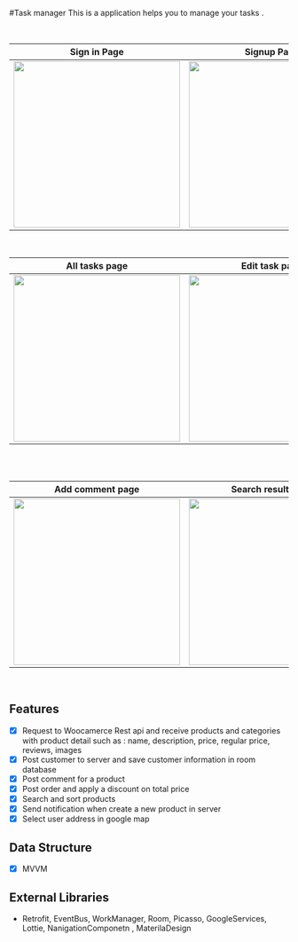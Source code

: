 #Task manager 
This is a application helps you to manage your tasks .

<br>

|Sign in Page | Signup Page |All tasks page |Add task page|Date picker page|Time picker page|
|--|--|--|--|--|--|
| <img src="https://user-images.githubusercontent.com/74787164/110634358-1c643d00-81bf-11eb-9624-dcf7904c4a58.jpg" width=300px> |<img src="https://user-images.githubusercontent.com/74787164/110634565-56354380-81bf-11eb-9764-e5a407c8afe3.jpg" width=300px> |<img src="https://user-images.githubusercontent.com/74787164/110634765-95fc2b00-81bf-11eb-99a4-3305dbf82389.jpg" width=300px> |<img src="https://user-images.githubusercontent.com/74787164/110634884-b88e4400-81bf-11eb-8bbb-8620d2f87d21.jpg" width=300px> |<img src="https://user-images.githubusercontent.com/74787164/110634995-deb3e400-81bf-11eb-94e0-1da107cdaec0.jpg" width=300px> |<img src="https://user-images.githubusercontent.com/74787164/110635003-e07da780-81bf-11eb-9d57-807a99457072.jpg" width=300px> |

<br>

|All tasks page |Edit task page |  Sahre task Page |Take picture page | Search task Page |
|--|--|--|--|--|
| <img src="https://user-images.githubusercontent.com/74787164/110635545-79acbe00-81c0-11eb-99a4-7fb8a1c8b2f2.jpg" width=300px> | <img src="https://user-images.githubusercontent.com/74787164/110635701-a2cd4e80-81c0-11eb-8494-33e03c15792f.jpg" width=300px> | <img src="https://user-images.githubusercontent.com/74787164/110635818-c6909480-81c0-11eb-97d8-ad467b0fdd3a.jpg" width=300px> | <img src="(https://user-images.githubusercontent.com/74787164/110635827-cb554880-81c0-11eb-97a8-a75db0aa898a.jpg" width=300px> |<img src="https://user-images.githubusercontent.com/74787164/110635845-d0b29300-81c0-11eb-956a-5e7ff18a7868.jpg" width=300px> |

<br>
<br>

|Add comment page |Search result page |  Sorting Page |Notification page | Add address Page |
|--|--|--|--|--|
| <img src="https://user-images.githubusercontent.com/74787164/110630750-02c0f680-81bb-11eb-9653-6972c0502451.jpg" width=300px> | <img src="https://user-images.githubusercontent.com/74787164/110630986-4f0c3680-81bb-11eb-930c-2f43c8b88b0a.jpg" width=300px> | <img src="https://user-images.githubusercontent.com/74787164/110631098-68ad7e00-81bb-11eb-9219-417fd9e68273.jpg" width=300px> | <img src="https://user-images.githubusercontent.com/74787164/110631281-985c8600-81bb-11eb-9ee1-6d7ffb4e494b.jpg" width=300px> |<img src="https://user-images.githubusercontent.com/74787164/110631691-0acd6600-81bc-11eb-85e7-e1a32d1b5c1f.jpg" width=300px> |

<br>


 ## Features
 - [x] Request to Woocamerce Rest api and receive products and categories with product detail such as : name, description, price, regular price, reviews, images
 - [x] Post customer to server and save customer information in room database
 - [x] Post comment for a product 
 - [x] Post order and apply a discount on total price
 - [x] Search and sort products
 - [x] Send notification when create a new product in server
 - [x] Select user address in google map
 
 ## Data Structure 
 
- [x] MVVM
 
 ## External Libraries
 - Retrofit, EventBus, WorkManager, Room, Picasso, GoogleServices, Lottie, NanigationComponetn , MaterilaDesign
